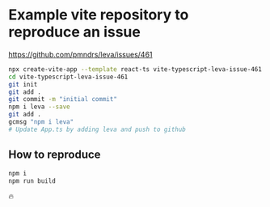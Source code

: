 # Example vite repository to reproduce an issue

https://github.com/pmndrs/leva/issues/461

```bash
npx create-vite-app --template react-ts vite-typescript-leva-issue-461 
cd vite-typescript-leva-issue-461 
git init 
git add . 
git commit -m "initial commit"
npm i leva --save
git add .
gcmsg "npm i leva"
# Update App.ts by adding leva and push to github
```

## How to reproduce

```bash
npm i
npm run build
```

🔥
